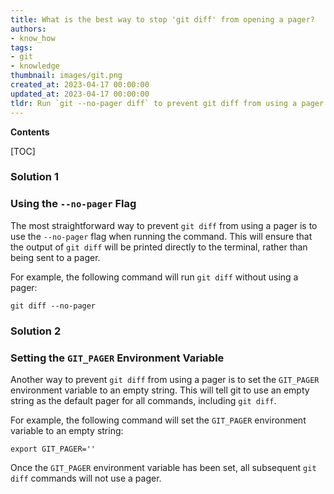 ```yaml
---
title: What is the best way to stop 'git diff' from opening a pager?
authors:
- know_how
tags:
- git
- knowledge
thumbnail: images/git.png
created_at: 2023-04-17 00:00:00
updated_at: 2023-04-17 00:00:00
tldr: Run `git --no-pager diff` to prevent git diff from using a pager.
---
```


**Contents**

[TOC]

### Solution 1

### Using the `--no-pager` Flag

The most straightforward way to prevent `git diff` from using a pager is to use the `--no-pager` flag when running the command. This will ensure that the output of `git diff` will be printed directly to the terminal, rather than being sent to a pager.

For example, the following command will run `git diff` without using a pager:

```git
git diff --no-pager
```

### Solution 2

### Setting the `GIT_PAGER` Environment Variable

Another way to prevent `git diff` from using a pager is to set the `GIT_PAGER` environment variable to an empty string. This will tell git to use an empty string as the default pager for all commands, including `git diff`.

For example, the following command will set the `GIT_PAGER` environment variable to an empty string:

```git
export GIT_PAGER=''
```

Once the `GIT_PAGER` environment variable has been set, all subsequent `git diff` commands will not use a pager.
